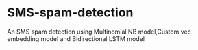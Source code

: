 # SMS-spam-detection
An SMS spam detection using Multinomial NB model,Custom vec embedding model and Bidirectional LSTM model
